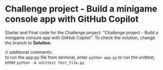# Challenge project - Build a minigame console app with GitHub Copilot

Starter and Final code for the Challenge project: "Challenge project - Build a minigame console app with GitHub Copilot". To check the solution, change the branch to **Solution**.

// additional comments:  
to run the app.py file from terminal, enter `python app.py`
to run the unittest, enter `python -m unittest test_file.py`